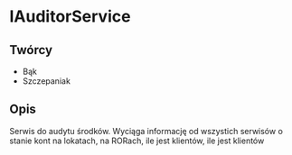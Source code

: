 IAuditorService
===============

Twórcy
---

 - Bąk
 - Szczepaniak

Opis
---

Serwis do audytu środków. Wyciąga informację od wszystich serwisów o stanie kont na lokatach, na RORach, ile jest klientów, ile jest klientów

